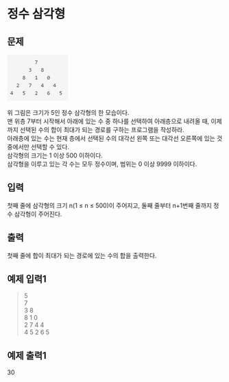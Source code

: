 # 정수 삼각형

## 문제
![img.png](img.png)

위 그림은 크기가 5인 정수 삼각형의 한 모습이다.<br/>
맨 위층 7부터 시작해서 아래에 있는 수 중 하나를 선택하여 아래층으로 내려올 때, 이제까지 선택된 수의 합이 최대가 되는 경로를 구하는 프로그램을 작성하라.<br/>
아래층에 있는 수는 현재 층에서 선택된 수의 대각선 왼쪽 또는 대각선 오른쪽에 있는 것 중에서만 선택할 수 있다.<br/>
삼각형의 크기는 1 이상 500 이하이다.<br/>
삼각형을 이루고 있는 각 수는 모두 정수이며, 범위는 0 이상 9999 이하이다.<br/>

## 입력
첫째 줄에 삼각형의 크기 n(1 ≤ n ≤ 500)이 주어지고, 둘째 줄부터 n+1번째 줄까지 정수 삼각형이 주어진다.<br/>

## 출력
첫째 줄에 합이 최대가 되는 경로에 있는 수의 합을 출력한다.<br/>

## 예제 입력1
>5<br/>
>7<br/>
>3 8<br/>
>8 1 0<br/>
>2 7 4 4<br/>
>4 5 2 6 5<br/>

## 예제 출력1
30<br/>